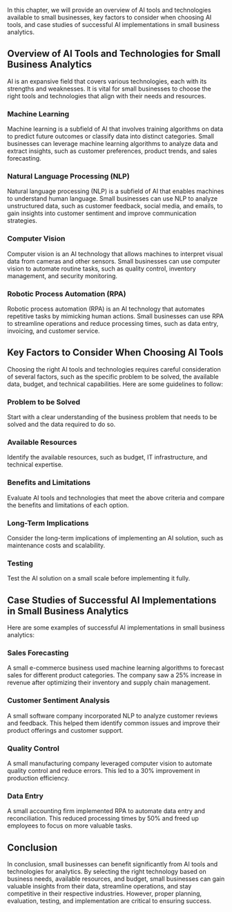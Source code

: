 

In this chapter, we will provide an overview of AI tools and technologies available to small businesses, key factors to consider when choosing AI tools, and case studies of successful AI implementations in small business analytics.

Overview of AI Tools and Technologies for Small Business Analytics
------------------------------------------------------------------

AI is an expansive field that covers various technologies, each with its strengths and weaknesses. It is vital for small businesses to choose the right tools and technologies that align with their needs and resources.

### Machine Learning

Machine learning is a subfield of AI that involves training algorithms on data to predict future outcomes or classify data into distinct categories. Small businesses can leverage machine learning algorithms to analyze data and extract insights, such as customer preferences, product trends, and sales forecasting.

### Natural Language Processing (NLP)

Natural language processing (NLP) is a subfield of AI that enables machines to understand human language. Small businesses can use NLP to analyze unstructured data, such as customer feedback, social media, and emails, to gain insights into customer sentiment and improve communication strategies.

### Computer Vision

Computer vision is an AI technology that allows machines to interpret visual data from cameras and other sensors. Small businesses can use computer vision to automate routine tasks, such as quality control, inventory management, and security monitoring.

### Robotic Process Automation (RPA)

Robotic process automation (RPA) is an AI technology that automates repetitive tasks by mimicking human actions. Small businesses can use RPA to streamline operations and reduce processing times, such as data entry, invoicing, and customer service.

Key Factors to Consider When Choosing AI Tools
----------------------------------------------

Choosing the right AI tools and technologies requires careful consideration of several factors, such as the specific problem to be solved, the available data, budget, and technical capabilities. Here are some guidelines to follow:

### Problem to be Solved

Start with a clear understanding of the business problem that needs to be solved and the data required to do so.

### Available Resources

Identify the available resources, such as budget, IT infrastructure, and technical expertise.

### Benefits and Limitations

Evaluate AI tools and technologies that meet the above criteria and compare the benefits and limitations of each option.

### Long-Term Implications

Consider the long-term implications of implementing an AI solution, such as maintenance costs and scalability.

### Testing

Test the AI solution on a small scale before implementing it fully.

Case Studies of Successful AI Implementations in Small Business Analytics
-------------------------------------------------------------------------

Here are some examples of successful AI implementations in small business analytics:

### Sales Forecasting

A small e-commerce business used machine learning algorithms to forecast sales for different product categories. The company saw a 25% increase in revenue after optimizing their inventory and supply chain management.

### Customer Sentiment Analysis

A small software company incorporated NLP to analyze customer reviews and feedback. This helped them identify common issues and improve their product offerings and customer support.

### Quality Control

A small manufacturing company leveraged computer vision to automate quality control and reduce errors. This led to a 30% improvement in production efficiency.

### Data Entry

A small accounting firm implemented RPA to automate data entry and reconciliation. This reduced processing times by 50% and freed up employees to focus on more valuable tasks.

Conclusion
----------

In conclusion, small businesses can benefit significantly from AI tools and technologies for analytics. By selecting the right technology based on business needs, available resources, and budget, small businesses can gain valuable insights from their data, streamline operations, and stay competitive in their respective industries. However, proper planning, evaluation, testing, and implementation are critical to ensuring success.
